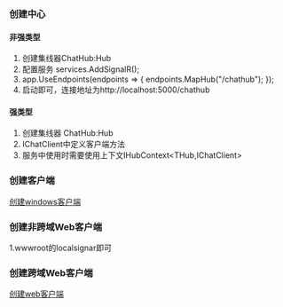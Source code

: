 ﻿### 创建中心
#### 非强类型
1. 创建集线器ChatHub:Hub
2. 配置服务 services.AddSignalR();
3.   app.UseEndpoints(endpoints =>
            {
                endpoints.MapHub<ChatHub>("/chathub");
            });
4. 启动即可，连接地址为http://localhost:5000/chathub
#### 强类型
1. 创建集线器 ChatHub:Hub<IChatClient>
2. IChatClient中定义客户端方法
3. 服务中使用时需要使用上下文IHubContext<THub,IChatClient>
### 创建客户端
[创建windows客户端](../SignalRWindowsClientDemo/README.md)
### 创建非跨域Web客户端
1.wwwroot的localsignar即可
### 创建跨域Web客户端
[创建web客户端](../signalr-js-client-demo/README.md)
